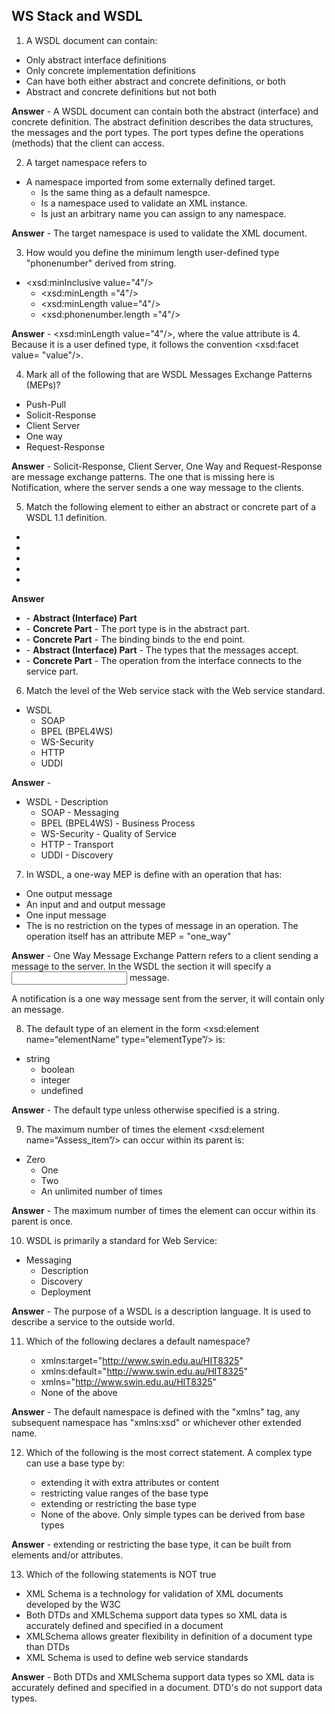 ## WS Stack and WSDL

1. A WSDL document can contain: 

  - Only abstract interface definitions
  - Only concrete implementation definitions
  - Can have both either abstract and concrete definitions, or both
  - Abstract and concrete definitions but not both
  
**Answer** - A WSDL document can contain both the abstract (interface) and concrete definition. The abstract definition describes the data structures, the messages and the port types. The port types define the operations (methods) that the client can access.

2. A target namespace refers to 
  
  - A namespace imported from some externally defined target.
	- Is the same thing as a default namespce.
	- Is a namespace used to validate an XML instance.
	- Is just an arbitrary name you can assign to any namespace.
	
**Answer** - The target namespace is used to validate the XML document. 

3. How would you define the minimum length user-defined type "phonenumber" derived from string.

  - <xsd:minInclusive value="4"/>
	- <xsd:minLength ="4"/>
	- <xsd:minLength value="4"/>
	- <xsd:phonenumber.length ="4"/>

**Answer** - <xsd:minLength value="4"/>, where the value attribute is 4. Because it is a user defined type, it follows the convention <xsd:facet value= "value"/>.

4. Mark all of the following that are WSDL Messages Exchange Patterns (MEPs)?

  - Push-Pull
  - Solicit-Response
  - Client Server
  - One way
  - Request-Response

**Answer** - Solicit-Response, Client Server, One Way and Request-Response are message exchange patterns. The one that is missing here is Notification, where the server sends a one way message to the clients.

5. Match the following element to either an abstract or concrete part of a WSDL 1.1 definition.
	
  - <operation>
  - <port>
  - <binding>
  - <types>
  - <service> 
  
**Answer**

  - <operation> - **Abstract (Interface) Part**
  - <port> - **Concrete Part** - The port type is in the abstract part.
  - <binding> - **Concrete Part** - The binding binds to the end point.
  - <types> - **Abstract (Interface) Part** - The types that the messages accept.
  - <service>  - **Concrete Part** - The operation from the interface connects to the service part.
  
6. Match the level of the Web service stack with the Web service standard.

  - WSDL
	- SOAP
	- BPEL (BPEL4WS)
	- WS-Security
	- HTTP
	- UDDI
	
**Answer** - 

  - WSDL - Description
	- SOAP - Messaging
	- BPEL (BPEL4WS) - Business Process
	- WS-Security - Quality of Service
	- HTTP - Transport
	- UDDI - Discovery
	
7. In WSDL, a one-way MEP is define with an operation that has: 

  - One output message
  - An input and and output message
  - One input message
  - The is no restriction on the types of message in an operation. The operation itself has an attribute MEP = "one_way"
  
**Answer** - One Way Message Exchange Pattern refers to a client sending a message to the server. In the WSDL the <operation> section it will specify a <input> message. 

A notification is a one way message sent from the server, it will contain only an <output> message.

8. The default type of an element in the form <xsd:element name=“elementName” type=“elementType”/> is:

  - string
	- boolean
	- integer
	- undefined
	
**Answer** - The default type unless otherwise specified is a string.

9. The maximum number of times the element <xsd:element name=“Assess_item”/> can occur within its parent is: 

  - Zero
	- One
	- Two
	- An unlimited number of times
	
**Answer** - The maximum number of times the element can occur within its parent is once.

10. WSDL is primarily a standard for Web Service:

  - Messaging
	- Description
	- Discovery
	- Deployment
	
**Answer** - The purpose of a WSDL is a description language. It is used to describe a service to the outside world.

11. Which of the following declares a default namespace?
	
	- xmlns:target="http://www.swin.edu.au/HIT8325"
	- xmlns:default="http://www.swin.edu.au/HIT8325"
	- xmlns="http://www.swin.edu.au/HIT8325"
	- None of the above

**Answer** - The default namespace is defined with the "xmlns" tag, any subsequent namespace has "xmlns:xsd" or whichever other extended name.

12. Which of the following is the most correct statement. A complex type can use a base type by:
	
	- extending it with extra attributes or content
	- restricting value ranges of the base type
	- extending or restricting the base type
	- None of the above. Only simple types can be derived from base types

**Answer** - extending or restricting the base type, it can be built from elements and/or attributes.

13. Which of the following statements is NOT true

  - XML Schema is a technology for validation of XML documents developed by the W3C
  - Both DTDs and XMLSchema support data types so XML data is accurately defined and specified in a document
  - XMLSchema allows greater flexibility in definition of a document type than DTDs
  - XML Schema is used to define web service standards

**Answer** - Both DTDs and XMLSchema support data types so XML data is accurately defined and specified in a document. DTD's do not support data types.
